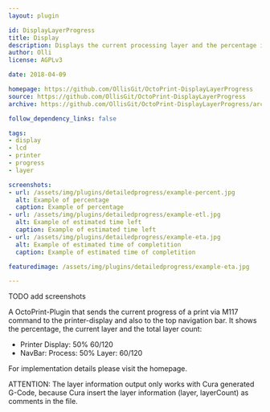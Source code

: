 ```yaml
---
layout: plugin

id: DisplayLayerProgress
title: Display 
description: Displays the current processing layer and the percentage in "Printer-Display" and in top "NavBar"
author: Olli
license: AGPLv3

date: 2018-04-09

homepage: https://github.com/OllisGit/OctoPrint-DisplayLayerProgress
source: https://github.com/OllisGit/OctoPrint-DisplayLayerProgress
archive: https://github.com/OllisGit/OctoPrint-DisplayLayerProgress/archive/master.zip

follow_dependency_links: false

tags:
- display
- lcd
- printer
- progress
- layer

screenshots:
- url: /assets/img/plugins/detailedprogress/example-percent.jpg
  alt: Example of percentage
  caption: Example of percentage
- url: /assets/img/plugins/detailedprogress/example-etl.jpg
  alt: Example of estimated time left
  caption: Example of estimated time left
- url: /assets/img/plugins/detailedprogress/example-eta.jpg
  alt: Example of estimated time of completition
  caption: Example of estimated time of completition

featuredimage: /assets/img/plugins/detailedprogress/example-eta.jpg

---
```


TODO add screenshots

A OctoPrint-Plugin that sends the current progress of a print via M117 command to the printer-display and also to the top navigation bar.
It shows the percentage, the current layer and the total layer count:

- Printer Display: 50% 60/120
- NavBar: Process: 50% Layer: 60/120

For implementation details please visit the homepage.

ATTENTION: The layer information output only works with Cura generated G-Code, because Cura insert the layer information (layer, layerCount) as comments in the file.